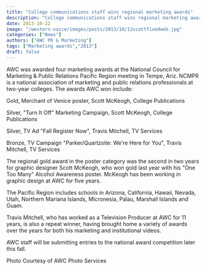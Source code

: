 ```yaml
---
title: "College communications staff wins regional marketing awards"
description: "College communications staff wins regional marketing awards"
date: 2013-10-22
image: "/western-voice/images/posts/2013/10/12scottfixedweb.jpg"
categories: ["News"]
authors: ["AWC PR & Marketing"]
tags: ["Marketing awards","2013"]
draft: false
---
```

AWC was awarded four marketing awards at the National Council for Marketing & Public Relations Pacific Region meeting in Tempe, Ariz. NCMPR is a national association of marketing and public relations professionals at two-year colleges. The awards AWC won include:

Gold, Merchant of Venice poster, Scott McKeogh, College Publications

Silver, "Turn It Off" Marketing Campaign, Scott McKeogh, College Publications

Silver, TV Ad "Fall Register Now", Travis Mitchell, TV Services

Bronze, TV Campaign "Parker/Quartzsite: We're Here for You", Travis Mitchell, TV Services

The regional gold award in the poster category was the second in two years for graphic designer Scott McKeogh, who won gold last year with his "One Too Many" Alcohol Awareness poster. McKeogh has been working in graphic design at AWC for five years.

The Pacific Region includes schools in Arizona, California, Hawaii, Nevada, Utah, Northern Mariana Islands, Micronesia, Palau, Marshall Islands and Guam.

Travis Mitchell, who has worked as a Television Producer at AWC for 11 years, is also a repeat winner, having brought home a variety of awards over the years for both his marketing and institutional videos.

AWC staff will be submitting entries to the national award competition later this fall.

Photo Courtesy of AWC Photo Services